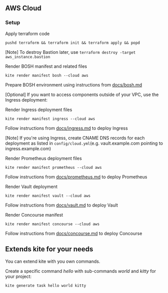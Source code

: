 ## AWS Cloud

### Setup

Apply terraform code
```
pushd terraform && terraform init && terraform apply && popd
```

[Note]
To destroy Bastion later, use `terraform destroy -target aws_instance.bastion`

Render BOSH manifest and related files
```
kite render manifest bosh --cloud aws
```

Prepare BOSH environment using instructions from [docs/bosh.md](docs/bosh.md)

[Optional]
If you want to access components outside of your VPC, use the Ingress deployment:

Render Ingress deployment files
```
kite render manifest ingress --cloud aws
```

Follow instructions from [docs/ingress.md](docs/ingress.md) to deploy Ingress

[Note]
If you're using Ingress, create CNAME DNS records for each deployment as listed in `config/cloud.yml`(e.g. vault.example.com pointing to ingress.example.com)

Render Prometheus deployment files
```
kite render manifest prometheus --cloud aws
```

Follow instructions from [docs/prometheus.md](docs/prometheus.md) to deploy Prometheus

Render Vault deployment
```
kite render manifest vault --cloud aws
```

Follow instructions from [docs/vault.md](docs/vault.md) to deploy Vault

Render Concourse manifest
```
kite render manifest concourse --cloud aws
```

Follow instructions from [docs/concourse.md](docs/concourse.md) to deploy Concourse


## Extends kite for your needs

You can extend kite with you own commands.

Create a specific command _hello_ with sub-commands _world_ and _kitty_ for your project:

```
kite generate task hello world kitty
```
